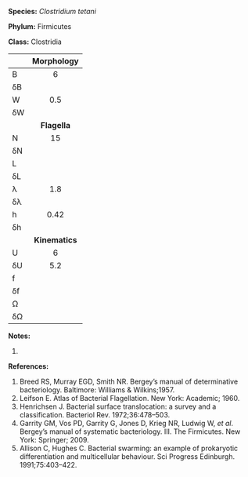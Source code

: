 **Species:** *Clostridium tetani*

**Phylum:** Firmicutes

**Class:** Clostridia

|    | **Morphology** |
|:-- | :------------: |
| B  | 6 |
| δB |  |
| W  | 0.5 |
| δW |  |
|    | **Flagella** |
| N  | 15 |
| δN |  |
| L  |  |
| δL |  |
| λ  | 1.8 |
| δλ |  |
| h  | 0.42 |
| δh |  |
|    | **Kinematics** |
| U  | 6 |
| δU | 5.2 |
| f  |  |
| δf |  |
| Ω  |  |
| δΩ |  |

**Notes:**

1.

**References:**

1. Breed RS, Murray EGD, Smith NR.  Bergey’s manual of determinative bacteriology.  Baltimore:  Williams & Wilkins;1957.
1. Leifson E.  Atlas of Bacterial Flagellation.  New York:  Academic; 1960.
1. Henrichsen J.  Bacterial surface translocation: a survey and a classification.  Bacteriol Rev. 1972;36:478–503.
1. Garrity GM, Vos PD, Garrity G, Jones D, Krieg NR, Ludwig W, *et al*.  Bergey’s manual of systematic bacteriology. III. The Firmicutes.  New York:  Springer; 2009.
1. Allison C, Hughes C.  Bacterial swarming: an example of prokaryotic differentiation and multicellular behaviour.  Sci Progress Edinburgh. 1991;75:403–422.
